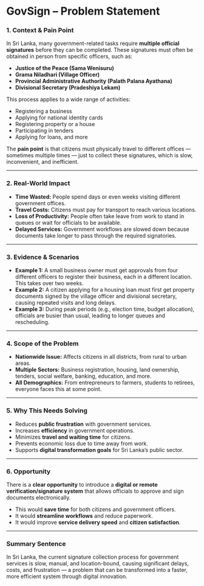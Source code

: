 # GovSign – Problem Statement

### **1. Context & Pain Point**

In Sri Lanka, many government-related tasks require **multiple official signatures** before they can be completed. These signatures must often be obtained in person from specific officers, such as:

- **Justice of the Peace (Sama Wenisuru)**
- **Grama Niladhari (Village Officer)**
- **Provincial Administrative Authority (Palath Palana Ayathana)**
- **Divisional Secretary (Pradeshiya Lekam)**

This process applies to a wide range of activities:
- Registering a business
- Applying for national identity cards
- Registering property or a house
- Participating in tenders
- Applying for loans, and more

The **pain point** is that citizens must physically travel to different offices — sometimes multiple times — just to collect these signatures, which is slow, inconvenient, and inefficient.

---

### **2. Real-World Impact**

- **Time Wasted:** People spend days or even weeks visiting different government offices.  
- **Travel Costs:** Citizens must pay for transport to reach various locations.  
- **Loss of Productivity:** People often take leave from work to stand in queues or wait for officials to be available.  
- **Delayed Services:** Government workflows are slowed down because documents take longer to pass through the required signatories.  

---

### **3. Evidence & Scenarios**

- **Example 1:** A small business owner must get approvals from four different officers to register their business, each in a different location. This takes over two weeks.  
- **Example 2:** A citizen applying for a housing loan must first get property documents signed by the village officer and divisional secretary, causing repeated visits and long delays.  
- **Example 3:** During peak periods (e.g., election time, budget allocation), officials are busier than usual, leading to longer queues and rescheduling.  

---

### **4. Scope of the Problem**

- **Nationwide Issue:** Affects citizens in all districts, from rural to urban areas.  
- **Multiple Sectors:** Business registration, housing, land ownership, tenders, social welfare, banking, education, and more.  
- **All Demographics:** From entrepreneurs to farmers, students to retirees, everyone faces this at some point.  

---

### **5. Why This Needs Solving**

- Reduces **public frustration** with government services.  
- Increases **efficiency** in government operations.  
- Minimizes **travel and waiting time** for citizens.  
- Prevents economic loss due to time away from work.  
- Supports **digital transformation goals** for Sri Lanka’s public sector.  

---

### **6. Opportunity**

There is a **clear opportunity** to introduce a **digital or remote verification/signature system** that allows officials to approve and sign documents electronically.

- This would **save time** for both citizens and government officers.  
- It would **streamline workflows** and reduce paperwork.  
- It would improve **service delivery speed** and **citizen satisfaction**.  

---

### **Summary Sentence**

In Sri Lanka, the current signature collection process for government services is slow, manual, and location-bound, causing significant delays, costs, and frustration — a problem that can be transformed into a faster, more efficient system through digital innovation.

